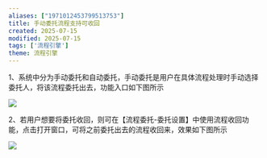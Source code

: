 ```yaml
---
aliases: ["1971012453799513753"]
title: 手动委托流程支持可收回
created: 2025-07-15
modified: 2025-07-15
tags: ['流程引擎']
theme: 流程引擎
---
```


1、系统中分为手动委托和自动委托，手动委托是用户在具体流程处理时手动选择委托人，将该流程委托出去，功能入口如下图所示

![](https://myhelpdoc.oss-cn-heyuan.aliyuncs.com/mdimages/90f6f4ffec08894a382032d8756d5e4f.jpg)

2、若用户想要将委托收回，则可在【流程委托-委托设置】中使用流程收回功能，点击打开窗口，可将之前委托出去的流程收回来，效果如下图所示

![](https://myhelpdoc.oss-cn-heyuan.aliyuncs.com/mdimages/a53f6f0a1eb44e4453d880ac68b6f7ff.jpg)

